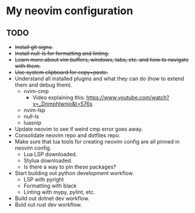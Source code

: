 # My neovim configuration

## TODO

* ~~Install git signs.~~
* ~~Install null-ls for formatting and linting.~~
* ~~Learn more about vim buffers, windows, tabs, etc. and how to navigate with them.~~
* ~~Use system clipboard for copy+paste.~~
* Understand all installed plugins and what they can do (how to extend them and debug them).
    * nvim-cmp
        * Video explaining this: https://www.youtube.com/watch?v=_DnmphIwnjo&t=576s
    * nvim-lsp
    * null-ls
    * luasnip
* Update neovim to see if weird cmp error goes away.
* Consolidate neovim repo and dotfiles repo.
* Make sure that lua tools for creating neovim config are all pinned in neovim config.
    * Lua LSP downloaded.
    * Stylua downloaded.
    * Is there a way to pin these packages?
* Start building out python development workflow.
    * LSP with pyright
    * Formatting with black
    * Linting with mypy, pylint, etc.
* Build out dotnet dev workflow.
* Buld out rust dev workflow.

